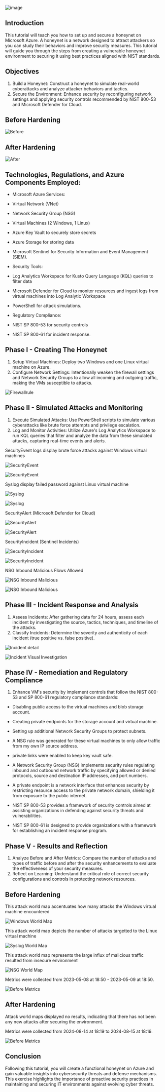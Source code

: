 ![image](https://i.imgur.com/9qPGy4w.png)

## Introduction
This tutorial will teach you how to set up and secure a honeynet on Microsoft Azure. A honeynet is a network designed to attract attackers so you can study their behaviors and improve security measures. This tutorial will guide you through the steps from creating a vulnerable honeynet environment to securing it using best practices aligned with NIST standards.

## Objectives
1. Build a Honeynet: Construct a honeynet to simulate real-world cyberattacks and analyze attacker behaviors and tactics.
2. Secure the Environment: Enhance security by reconfiguring network settings and applying security controls recommended by NIST 800-53 and Microsoft Defender for Cloud.

## Before Hardening

![Before](https://i.imgur.com/8OEPFHM.png)

## After Hardening

![After](https://imgur.com/KTJb9k2.png)

## Technologies, Regulations, and Azure Components Employed:

- Microsoft Azure Services:
- Virtual Network (VNet)
- Network Security Group (NSG)
- Virtual Machines (2 Windows, 1 Linux)
- Azure Key Vault to securely store secrets
- Azure Storage for storing data
- Microsoft Sentinel for Security Information and Event Management (SIEM).
  
- Security Tools:
- Log Analytics Workspace for Kusto Query Language (KQL) queries to filter data
- Microsoft Defender for Cloud to monitor resources and ingest logs from virtual machines into Log Analytic Workspace
- PowerShell for attack simulations.
  
- Regulatory Compliance:
- NIST SP 800-53 for security controls
- NIST SP 800-61 for incident response.


## Phase I - Creating The Honeynet 
1. Setup Virtual Machines: Deploy two Windows and one Linux virtual machine on Azure.
2. Configure Network Settings: Intentionally weaken the firewall settings and Network Security Groups to allow all incoming and outgoing traffic, making the VMs susceptible to attacks.


![Firewallrule](https://i.imgur.com/QNfVI72.jpg)

## Phase II - Simulated Attacks and Monitoring
1. Execute Simulated Attacks: Use PowerShell scripts to simulate various cyberattacks like brute force attempts and privilege escalation.
2. Log and Monitor Activities: Utilize Azure's Log Analytics Workspace to run KQL queries that filter and analyze the data from these simulated attacks, capturing real-time events and alerts.


SecuityEvent logs display brute force attacks against Windows virtual machines 

![SecurityEvent](https://i.imgur.com/saEAPDm.png)

![SecurityEvent](https://i.imgur.com/y8sQDD1.jpg)

Syslog display failed password against Linux virtual machine

![Syslog](https://i.imgur.com/41XpjMJ.png)

![Syslog](https://i.imgur.com/KP4NoPt.png)

SecurityAlert (Microsoft Defender for Cloud)

![SecurityAlert](https://i.imgur.com/ljaMPsJ.png)

![SecurityAlert](https://i.imgur.com/fD4fh0o.png)

SecurityIncident (Sentinel Incidents)

![SecurityIncident](https://i.imgur.com/Ff1a9qT.png)

![SecurityIncident](https://i.imgur.com/ZsNHqMg.png)

NSG Inbound Malicious Flows Allowed

![NSG Inbound Malicious](https://i.imgur.com/YRy1kMm.png)

![NSG Inbound Malicious](https://i.imgur.com/5O9z1PP.png)



## Phase III - Incident Response and Analysis
1. Assess Incidents: After gathering data for 24 hours, assess each incident by investigating the source, tactics, techniques, and timeline of the attacks.
2. Classify Incidents: Determine the severity and authenticity of each incident (true positive vs. false positive).


![Incident detail](https://i.imgur.com/MEIisRs.jpg)

![Incident Visual Investigation](https://i.imgur.com/m8J3GEt.jpg)

## Phase IV - Remediation and Regulatory Compliance 

  1. Enhance VM's security by implement controls that follow the NIST 800-53 and SP 800-61 regulatory compliance standards:
   - Disabling public access to the virtual machines and blob storage account.
   - Creating private endpoints for the storage account and virtual machine.
   - Setting up additional Network Security Groups to protect subnets.
   - A NSG rule was generated for these virtual machines to only allow traffic from my own IP source address.
   - private links were enabled to keep key vault safe.
 
- A Network Security Group (NSG) implements security rules regulating inbound and outbound network traffic by specifying allowed or denied protocols, source and destination IP addresses, and port numbers.
- A private endpoint is a network interface that enhances security by restricting resource access to the private network domain, shielding it from exposure to the public internet.
- NIST SP 800-53 provides a framework of security controls aimed at assisting organizations in defending against security threats and vulnerabilities.
- NIST SP 800-61  is designed to provide organizations with a framework for establishing an incident response program.

## Phase V - Results and Reflection
1. Analyze Before and After Metrics: Compare the number of attacks and types of traffic before and after the security enhancements to evaluate the effectiveness of your security measures.
2. Reflect on Learning: Understand the critical role of correct security configurations and controls in protecting network resources.
  

## Before Hardening 

This attack world map accentuates how many attacks the Windows virtual machine encountered

![Windows World Map](https://i.imgur.com/o9EMfkH.png)


This attack world map depicts the number of attacks targetted to the Linux virtual machine

![Syslog World Map](https://i.imgur.com/DgsdQ63.png)


This attack world map represents the large influx of malicious traffic resulted from insecure environment 

![NSG World Map](https://i.imgur.com/qXM3PJ5.png)

Metrics were collected from 2023-05-08 at 18:50 - 2023-05-09 at 18:50.

![Before Metrics](https://i.imgur.com/9E65SUn.png)

## After Hardening

Attack world maps displayed no results, indicating that there has not been any new attacks after securing the environment.  

Metrics were collected from 2024-08-14 at 18:19 to 2024-08-15 at 18:19.

![Before Metrics](https://i.imgur.com/ug7mWjY.png)


## Conclusion
Following this tutorial, you will create a functional honeynet on Azure and gain valuable insights into cybersecurity threats and defense mechanisms. This exercise highlights the importance of proactive security practices in maintaining and securing IT environments against evolving cyber threats.
